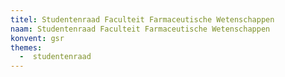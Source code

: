 ```yaml
---
titel: Studentenraad Faculteit Farmaceutische Wetenschappen
naam: Studentenraad Faculteit Farmaceutische Wetenschappen
konvent: gsr
themes:
  -  studentenraad
---
```

